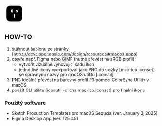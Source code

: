 ![64px ikonka pro macOS](mac-ico.iconset/icon_32x32@2x.png)

## HOW-TO

1. stáhnout šablonu ze stránky
[https://developer.apple.com/design/resources/#macos-apps]
2. otevře např. Figma nebo GIMP (nutné převést na sRGB profil):
    - vytvořit vizuálně vyhovující sadu ikon
    - jednotlivé ikony vyexportovat jako PNG do složky [mac-ico.iconset]
      se správnými názvy pro macOS utilitu [iconutil]
3. PNG ideálně převést na barevný profil P3 pomocí ColorSync Utility v macOS
4. použít CLI utilitu [iconutil -c icns mac-ico.iconset] pro finální ikonu

### Použitý software
- Sketch Production Templates pro macOS Sequoia (ver. January 3, 2025)
- Figma Desktop App (ver. 125.3.5)

